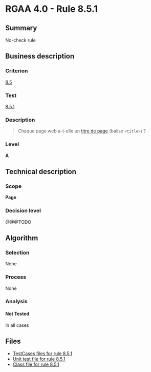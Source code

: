 # RGAA 4.0 - Rule 8.5.1

## Summary

No-check rule

## Business description

### Criterion

[8.5](https://www.numerique.gouv.fr/publications/rgaa-accessibilite/methode/criteres/#crit-8-5)

### Test

[8.5.1](https://www.numerique.gouv.fr/publications/rgaa-accessibilite/methode/criteres/#test-8-5-1)

### Description

> Chaque page web a-t-elle un [titre de page](https://www.numerique.gouv.fr/publications/rgaa-accessibilite/methode/glossaire/#titre-de-page) (balise `<title>`) ?

### Level

**A**


## Technical description

### Scope

**Page**

### Decision level

@@@TODO


## Algorithm

### Selection

None

### Process

None

### Analysis

#### Not Tested

In all cases


## Files

- [TestCases files for rule 8.5.1](https://gitlab.com/asqatasun/Asqatasun/-/tree/v5/rules/rules-rgaa4.0/src/test/resources/testcases/rgaa40/Rgaa40Rule080501/)
- [Unit test file for rule 8.5.1](https://gitlab.com/asqatasun/Asqatasun/-/blob/v5/rules/rules-rgaa4.0/src/test/java/org/asqatasun/rules/rgaa40/Rgaa40Rule080501Test.java)
- [Class file for rule 8.5.1](https://gitlab.com/asqatasun/Asqatasun/-/blob/v5/rules/rules-rgaa4.0/src/main/java/org/asqatasun/rules/rgaa40/Rgaa40Rule080501.java)



